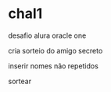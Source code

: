 # chal1

desafio alura oracle one


cria sorteio do amigo secreto

inserir nomes não repetidos

sortear
